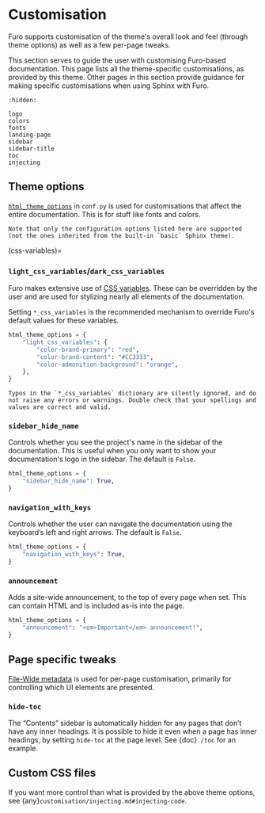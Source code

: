 # Customisation

Furo supports customisation of the theme's overall look and feel (through theme options) as well as a few per-page tweaks.

This section serves to guide the user with customising Furo-based documentation. This page lists all the theme-specific customisations, as provided by this theme. Other pages in this section provide guidance for making specific customisations when using Sphinx with Furo.

```{toctree}
:hidden:

logo
colors
fonts
landing-page
sidebar
sidebar-title
toc
injecting
```

## Theme options

[`html_theme_options`][sphinx-html_theme_options] in `conf.py` is used for customisations that affect the entire documentation. This is for stuff like fonts and colors.

```{note}
Note that only the configuration options listed here are supported (not the ones inherited from the built-in `basic` Sphinx theme).
```

(css-variables)=

### `light_css_variables`/`dark_css_variables`

Furo makes extensive use of [CSS variables][css-variables]. These can be overridden by the user and are used for stylizing nearly all elements of the documentation.

Setting `*_css_variables` is the recommended mechanism to override Furo's default values for these variables.

```python
html_theme_options = {
    "light_css_variables": {
        "color-brand-primary": "red",
        "color-brand-content": "#CC3333",
        "color-admonition-background": "orange",
    },
}
```

```{caution}
Typos in the `*_css_variables` dictionary are silently ignored, and do not raise any errors or warnings. Double check that your spellings and values are correct and valid.
```

### `sidebar_hide_name`

Controls whether you see the project's name in the sidebar of the documentation. This is useful when you only want to show your documentation's logo in the sidebar. The default is `False`.

```python
html_theme_options = {
    "sidebar_hide_name": True,
}
```

### `navigation_with_keys`

Controls whether the user can navigate the documentation using the keyboard’s left and right arrows. The default is `False`.

```python
html_theme_options = {
    "navigation_with_keys": True,
}
```

### `announcement`

Adds a site-wide announcement, to the top of every page when set. This can contain HTML and is included as-is into the page.

```python
html_theme_options = {
    "announcement": "<em>Important</em> announcement!",
}
```

## Page specific tweaks

[File-Wide metadata][sphinx-file-wide-metadata] is used for per-page customisation, primarily for controlling which UI elements are presented.

### `hide-toc`

The “Contents” sidebar is automatically hidden for any pages that don’t have any inner headings. It is possible to hide it even when a page has inner headings, by setting `hide-toc` at the page level. See {doc}`./toc` for an example.

## Custom CSS files

If you want more control than what is provided by the above theme options, see {any}`customisation/injecting.md#injecting-code`.

[css-variables]: https://developer.mozilla.org/en-US/docs/Web/CSS/Using_CSS_custom_properties
[sphinx-html_theme_options]: https://www.sphinx-doc.org/en/master/usage/configuration.html#confval-html_theme_options
[sphinx-file-wide-metadata]: https://www.sphinx-doc.org/en/master/usage/restructuredtext/field-lists.html#metadata

